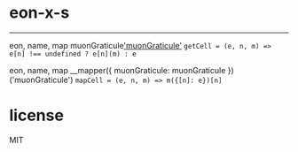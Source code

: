 
# eon-x-s
** **
  eon, name, map muonGraticule['muonGraticule'](__mapper)
  `getCell = (e, n, m) => e[n] !== undefined ? e[n](m) : e`

  eon, name, map __mapper({ muonGraticule: muonGraticule })('muonGraticule')
  `mapCell = (e, n, m) => m({[n]: e})[n]`

# license
MIT
